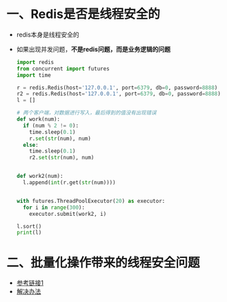 # 一、Redis是否是线程安全的

- redis本身是线程安全的

- 如果出现并发问题，**不是redis问题，而是业务逻辑的问题**

  ```python
  import redis
  from concurrent import futures
  import time
  
  r = redis.Redis(host='127.0.0.1', port=6379, db=0, password=8888)
  r2 = redis.Redis(host='127.0.0.1', port=6379, db=0, password=8888)
  l = []
  
  # 两个客户端，对数据进行写入，最后得到的值没有出现错误
  def work(num):
    if (num % 2 != 0):
      time.sleep(0.1)
      r.set(str(num), num)
    else:
      time.sleep(0.1)
      r2.set(str(num), num)
  
  
  def work2(num):
    l.append(int(r.get(str(num))))
  
  
  with futures.ThreadPoolExecutor(20) as executor:
    for i in range(300):
      executor.submit(work2, i)
  
  l.sort()
  print(l)
  ```

  

# 二、批量化操作带来的线程安全问题

- [参考链接1](https://blog.csdn.net/wdj_yyds/article/details/125374509?ops_request_misc=%257B%2522request%255Fid%2522%253A%2522166056601116782246443540%2522%252C%2522scm%2522%253A%252220140713.130102334.pc%255Fall.%2522%257D&request_id=166056601116782246443540&biz_id=0&utm_medium=distribute.pc_search_result.none-task-blog-2~all~first_rank_ecpm_v1~pc_rank_34-1-125374509-null-null.142^v40^pc_rank_34_2,185^v2^control&utm_term=redis%20%E6%89%B9%E9%87%8F%E8%8E%B7%E5%8F%96%E7%9A%84%E6%95%88%E7%8E%87&spm=1018.2226.3001.4187)
- [解决办法](https://blog.csdn.net/chuimingwen0582/article/details/101021609?ops_request_misc=%257B%2522request%255Fid%2522%253A%2522166056634916782350884479%2522%252C%2522scm%2522%253A%252220140713.130102334.pc%255Fall.%2522%257D&request_id=166056634916782350884479&biz_id=0&utm_medium=distribute.pc_search_result.none-task-blog-2~all~first_rank_ecpm_v1~pc_rank_34-15-101021609-null-null.142^v40^pc_rank_34_2,185^v2^control&utm_term=%E9%9B%86%E7%BE%A4%E6%A8%A1%E5%BC%8F%E4%B8%8B%E6%98%AF%E7%A6%81%E6%AD%A2%E6%89%A7%E8%A1%8C%E5%83%8Fmget%E3%80%81mset%E3%80%81pipeline%E7%AD%89%E6%89%B9%E9%87%8F%E6%93%8D%E4%BD%9C%E7%9A%84&spm=1018.2226.3001.4187)
